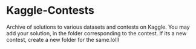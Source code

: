 # Kaggle-Contests
Archive of solutions to various datasets and contests on Kaggle.
 You may add your solution, in the folder corresponding to the contest. 
If its a new contest, create a new folder for the same.lolll
